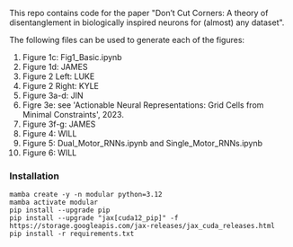 This repo contains code for the paper "Don’t Cut Corners: A theory of disentanglement in biologically inspired neurons for (almost) any dataset". 

The following files can be used to generate each of the figures:
1. Figure 1c: Fig1_Basic.ipynb
2. Figure 1d: JAMES
3. Figure 2 Left: LUKE
4. Figure 2 Right: KYLE
5. Figure 3a-d: JIN
6. Figre 3e: see 'Actionable Neural Representations: Grid Cells from Minimal Constraints', 2023.
7. Figure 3f-g: JAMES
8. Figure 4: WILL
9. Figure 5: Dual_Motor_RNNs.ipynb and Single_Motor_RNNs.ipynb
10. Figure 6: WILL


### Installation
```
mamba create -y -n modular python=3.12
mamba activate modular
pip install --upgrade pip
pip install --upgrade "jax[cuda12_pip]" -f https://storage.googleapis.com/jax-releases/jax_cuda_releases.html
pip install -r requirements.txt
```
